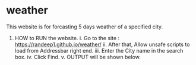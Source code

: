 # weather

This website is for forcasting 5 days weather of a specified city.

1. HOW to RUN the website.
    i. Go to the site : https://randeep1.github.io/weather/
    ii. After that, Allow unsafe scripts to load from Addressbar right end.
    iii. Enter the City name in the search box.
    iv. Click Find.
    v. OUTPUT will be shown below.
    
 
